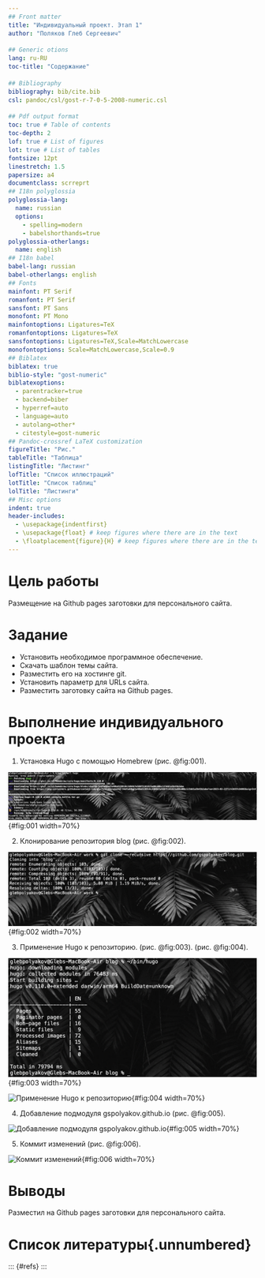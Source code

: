 ```yaml
---
## Front matter
title: "Индивидуальный проект. Этап 1"
author: "Поляков Глеб Сергеевич"

## Generic otions
lang: ru-RU
toc-title: "Содержание"

## Bibliography
bibliography: bib/cite.bib
csl: pandoc/csl/gost-r-7-0-5-2008-numeric.csl

## Pdf output format
toc: true # Table of contents
toc-depth: 2
lof: true # List of figures
lot: true # List of tables
fontsize: 12pt
linestretch: 1.5
papersize: a4
documentclass: scrreprt
## I18n polyglossia
polyglossia-lang:
  name: russian
  options:
	- spelling=modern
	- babelshorthands=true
polyglossia-otherlangs:
  name: english
## I18n babel
babel-lang: russian
babel-otherlangs: english
## Fonts
mainfont: PT Serif
romanfont: PT Serif
sansfont: PT Sans
monofont: PT Mono
mainfontoptions: Ligatures=TeX
romanfontoptions: Ligatures=TeX
sansfontoptions: Ligatures=TeX,Scale=MatchLowercase
monofontoptions: Scale=MatchLowercase,Scale=0.9
## Biblatex
biblatex: true
biblio-style: "gost-numeric"
biblatexoptions:
  - parentracker=true
  - backend=biber
  - hyperref=auto
  - language=auto
  - autolang=other*
  - citestyle=gost-numeric
## Pandoc-crossref LaTeX customization
figureTitle: "Рис."
tableTitle: "Таблица"
listingTitle: "Листинг"
lofTitle: "Список иллюстраций"
lotTitle: "Список таблиц"
lolTitle: "Листинги"
## Misc options
indent: true
header-includes:
  - \usepackage{indentfirst}
  - \usepackage{float} # keep figures where there are in the text
  - \floatplacement{figure}{H} # keep figures where there are in the text
---
```


# Цель работы

Размещение на Github pages заготовки для персонального сайта.

# Задание

* Установить необходимое программное обеспечение.
* Скачать шаблон темы сайта.
* Разместить его на хостинге git.
* Установить параметр для URLs сайта.
* Разместить заготовку сайта на Github pages.

# Выполнение индивидуального проекта

1. Установка Hugo с помощью Homebrew (рис. @fig:001).

![Установка Hugo](image/Image_2.png){#fig:001 width=70%}

2. Клонирование репозитория blog (рис. @fig:002).

![Клонирование репозитория blog](image/Image_1.png){#fig:002 width=70%}

3. Применение Hugo к репозиторию. (рис. @fig:003). (рис. @fig:004).

![Применение Hugo к репозиторию](image/Image_3.png){#fig:003 width=70%}

![Применение Hugo к репозиторию](image/Image_4.png){#fig:004 width=70%}

4. Добавление подмодуля gspolyakov.github.io (рис. @fig:005).

![Добавление подмодуля gspolyakov.github.io](image/Image_5.png){#fig:005 width=70%}

5. Коммит изменений (рис. @fig:006).

![Коммит изменений](image/Image_7.png){#fig:006 width=70%}


# Выводы

Разместил на Github pages заготовки для персонального сайта.

# Список литературы{.unnumbered}

::: {#refs}
:::
